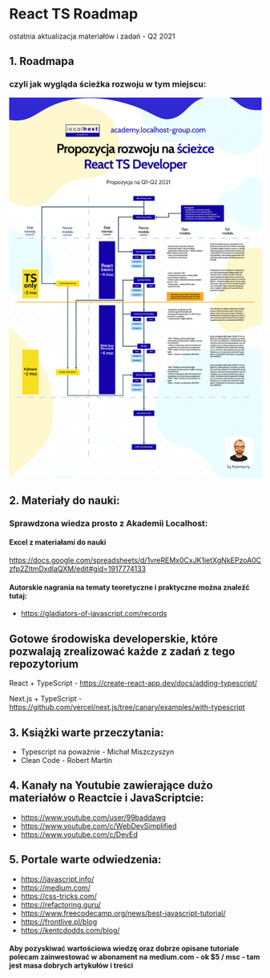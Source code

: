 # React TS Roadmap

ostatnia aktualizacja materiałów i zadań - Q2 2021

## 1. Roadmapa

### czyli jak wygląda ścieżka rozwoju w tym miejscu:

![alt text](roadmapa_etapu.png "Roadmapa")

## 2. Materiały do nauki:

### Sprawdzona wiedza prosto z Akademii Localhost:

#### Excel z materiałami do nauki

https://docs.google.com/spreadsheets/d/1vreREMx0CxJK1ietXgNkEPzoA0Czfp2ZltmDxdlaQXM/edit#gid=1917774133

#### Autorskie nagrania na tematy teoretyczne i praktyczne można znaleźć tutaj:

- https://gladiators-of-javascript.com/records

## Gotowe środowiska developerskie, które pozwalają zrealizować każde z zadań z tego repozytorium

React + TypeScript - https://create-react-app.dev/docs/adding-typescript/

Next.js + TypeScript - https://github.com/vercel/next.js/tree/canary/examples/with-typescript

## 3. Książki warte przeczytania:

- Typescript na poważnie - Michał Miszczyszyn
- Clean Code - Robert Martin

## 4. Kanały na Youtubie zawierające dużo materiałów o Reactcie i JavaScriptcie:

- https://www.youtube.com/user/99baddawg
- https://www.youtube.com/c/WebDevSimplified
- https://www.youtube.com/c/DevEd

## 5. Portale warte odwiedzenia:

- https://javascript.info/
- https://medium.com/
- https://css-tricks.com/
- https://refactoring.guru/
- https://www.freecodecamp.org/news/best-javascript-tutorial/
- https://frontlive.pl/blog
- https://kentcdodds.com/blog/

#### Aby pozyskiwać wartościowa wiedzę oraz dobrze opisane tutoriale polecam zainwestować w abonament na medium.com - ok $5 / msc - tam jest masa dobrych artykułów i treści

